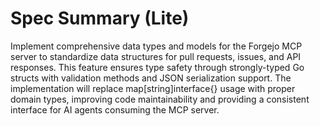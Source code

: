 # Spec Summary (Lite)

Implement comprehensive data types and models for the Forgejo MCP server to standardize data structures for pull requests, issues, and API responses. This feature ensures type safety through strongly-typed Go structs with validation methods and JSON serialization support. The implementation will replace map[string]interface{} usage with proper domain types, improving code maintainability and providing a consistent interface for AI agents consuming the MCP server.
